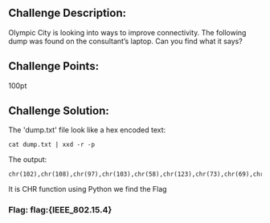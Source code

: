 ## Challenge Description:

Olympic City is looking into ways to improve connectivity. The following dump was found on the consultant’s laptop. Can you find what it says?

## Challenge Points:

100pt

## Challenge Solution:

The 'dump.txt' file look like a hex encoded text:

```shell
cat dump.txt | xxd -r -p
```

The output:

```
chr(102),chr(108),chr(97),chr(103),chr(58),chr(123),chr(73),chr(69),chr(69),chr(69),chr(95),chr(56),chr(48),chr(50),chr(46),chr(49),chr(53),chr(46),chr(52),chr(125)
```

It is CHR function using Python we find the Flag

### Flag: flag:{IEEE_802.15.4}
